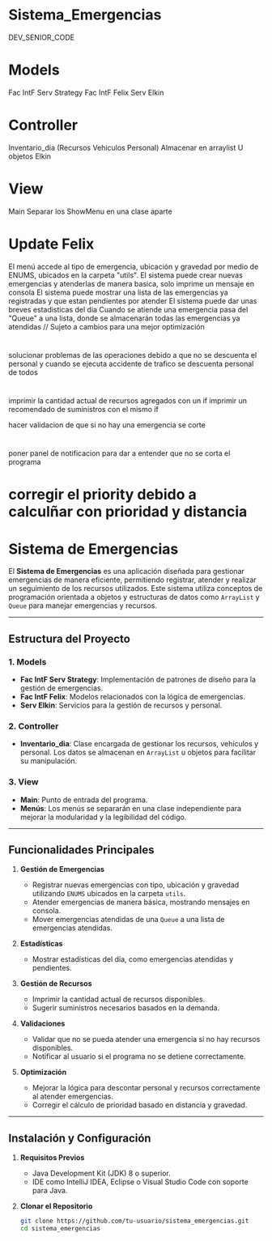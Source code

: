 # Sistema_Emergencias
DEV_SENIOR_CODE


# Models
Fac IntF Serv Strategy
Fac IntF Felix
Serv Elkin

# Controller
Inventario_dia (Recursos Vehiculos Personal) Almacenar en arraylist U objetos Elkin




# View
Main
Separar los ShowMenu en una clase aparte

# Update Felix
El menú accede al tipo de emergencia, ubicación y gravedad por medio de ENUMS, ubicados en la carpeta "utils".
El sistema puede crear nuevas emergencias y atenderlas de manera basica, solo imprime un mensaje en consola
El sistema puede mostrar una lista de las emergencias ya registradas y que estan pendientes por atender
El sistema puede dar unas breves estadisticas del dia
Cuando se atiende una emergencia pasa del "Queue" a una lista, donde se almacenarán todas las emergencias ya atendidas // Sujeto a cambios para una mejor optimización

#
solucionar problemas de las operaciones debido a que no se descuenta el personal y cuando se ejecuta accidente de trafico se descuenta personal de todos

#
imprimir la cantidad actual de recursos agregados con un if
imprimir un recomendado de suministros con el mismo if

hacer validacion de que si no hay una emergencia se corte

#
poner panel de notificacion para dar a entender que no se corta el programa

# corregir el priority debido a calculñar con prioridad y distancia


# Sistema de Emergencias

El **Sistema de Emergencias** es una aplicación diseñada para gestionar emergencias de manera eficiente, permitiendo registrar, atender y realizar un seguimiento de los recursos utilizados. Este sistema utiliza conceptos de programación orientada a objetos y estructuras de datos como `ArrayList` y `Queue` para manejar emergencias y recursos.

---

## Estructura del Proyecto

### **1. Models**
- **Fac IntF Serv Strategy**: Implementación de patrones de diseño para la gestión de emergencias.
- **Fac IntF Felix**: Modelos relacionados con la lógica de emergencias.
- **Serv Elkin**: Servicios para la gestión de recursos y personal.

### **2. Controller**
- **Inventario_dia**: Clase encargada de gestionar los recursos, vehículos y personal. Los datos se almacenan en `ArrayList` u objetos para facilitar su manipulación.

### **3. View**
- **Main**: Punto de entrada del programa.
- **Menús**: Los menús se separarán en una clase independiente para mejorar la modularidad y la legibilidad del código.

---

## Funcionalidades Principales

1. **Gestión de Emergencias**
   - Registrar nuevas emergencias con tipo, ubicación y gravedad utilizando `ENUMS` ubicados en la carpeta `utils`.
   - Atender emergencias de manera básica, mostrando mensajes en consola.
   - Mover emergencias atendidas de una `Queue` a una lista de emergencias atendidas.

2. **Estadísticas**
   - Mostrar estadísticas del día, como emergencias atendidas y pendientes.

3. **Gestión de Recursos**
   - Imprimir la cantidad actual de recursos disponibles.
   - Sugerir suministros necesarios basados en la demanda.

4. **Validaciones**
   - Validar que no se pueda atender una emergencia si no hay recursos disponibles.
   - Notificar al usuario si el programa no se detiene correctamente.

5. **Optimización**
   - Mejorar la lógica para descontar personal y recursos correctamente al atender emergencias.
   - Corregir el cálculo de prioridad basado en distancia y gravedad.

---

## Instalación y Configuración

1. **Requisitos Previos**
   - Java Development Kit (JDK) 8 o superior.
   - IDE como IntelliJ IDEA, Eclipse o Visual Studio Code con soporte para Java.

2. **Clonar el Repositorio**
   ```bash
   git clone https://github.com/tu-usuario/sistema_emergencias.git
   cd sistema_emergencias